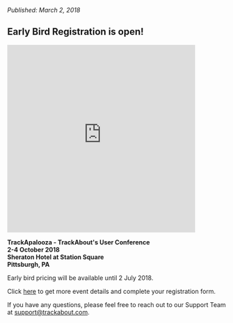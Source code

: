 *Published: March 2, 2018*
## Early Bird Registration is open!

<iframe width="432" height="432" frameborder="0" src="https://s3.amazonaws.com/embed.animoto.com/play.html?w=swf/production/vp1&e=1520022952&f=Y0vezcviRwycP1fYYxT0Pg&d=0&m=p&r=360p&volume=100&start_res=0p&i=m&asset_domain=s3-p.animoto.com&animoto_domain=animoto.com&options=autostart/loop" allowfullscreen></iframe>

<strong>TrackApalooza - TrackAbout's User Conference<br>
2-4 October 2018<br>
Sheraton Hotel at Station Square<br>
Pittsburgh, PA<br></strong>

Early bird pricing will be available until 2 July 2018. 

Click [here](https://www.surveymonkey.com/r/Trackapalooza2018) to get more event details and complete your registration form.

If you have any questions, please feel free to reach out to our Support Team at [support@trackabout.com](mailto:support@trackabout.com).
